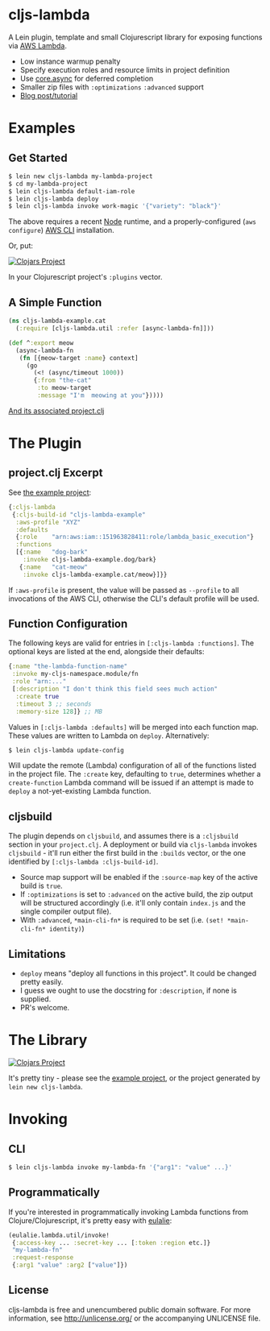# cljs-lambda

A Lein plugin, template and small Clojurescript library for exposing functions
via [AWS Lambda](http://aws.amazon.com/documentation/lambda/).

 - Low instance warmup penalty
 - Specify execution roles and resource limits in project definition
 - Use [core.async](https://github.com/clojure/core.async) for deferred completion
 - Smaller zip files with `:optimizations` `:advanced` support
 - [Blog post/tutorial](https://nervous.io/clojure/clojurescript/aws/lambda/node/lein/2015/07/05/lambda/)

# Examples

## Get Started

```sh
$ lein new cljs-lambda my-lambda-project
$ cd my-lambda-project
$ lein cljs-lambda default-iam-role
$ lein cljs-lambda deploy
$ lein cljs-lambda invoke work-magic '{"variety": "black"}'
```

The above requires a recent [Node](https://nodejs.org/) runtime, and a properly-configured (`aws configure`) [AWS CLI](https://github.com/aws/aws-cli) installation.

Or, put:

[![Clojars
Project](http://clojars.org/io.nervous/lein-cljs-lambda/latest-version.svg)](http://clojars.org/io.nervous/lein-cljs-lambda)

In your Clojurescript project's `:plugins` vector.

## A Simple Function

```clojure
(ns cljs-lambda-example.cat
  (:require [cljs-lambda.util :refer [async-lambda-fn]]))

(def ^:export meow
  (async-lambda-fn
   (fn [{meow-target :name} context]
     (go
       (<! (async/timeout 1000))
       {:from "the-cat"
        :to meow-target
        :message "I'm  meowing at you"}))))
```

[And its associated project.clj](https://github.com/nervous-systems/cljs-lambda/blob/master/example/project.clj)

# The Plugin

## project.clj Excerpt
See [the example project](https://github.com/nervous-systems/cljs-lambda/blob/master/example/project.clj):

```clojure
{:cljs-lambda
 {:cljs-build-id "cljs-lambda-example"
  :aws-profile "XYZ"
  :defaults
  {:role    "arn:aws:iam::151963828411:role/lambda_basic_execution"}
  :functions
  [{:name   "dog-bark"
    :invoke cljs-lambda-example.dog/bark}
   {:name   "cat-meow"
    :invoke cljs-lambda-example.cat/meow}]}}
```

If `:aws-profile` is present, the value will be passed as `--profile` to all invocations of the AWS CLI, otherwise the CLI's default profile will be used.

## Function Configuration

The following keys are valid for entries in `[:cljs-lambda :functions]`.  The optional keys are listed at the end, alongside their defaults:

```clojure
{:name "the-lambda-function-name"
 :invoke my-cljs-namespace.module/fn
 :role "arn:..."
 [:description "I don't think this field sees much action"
  :create true
  :timeout 3 ;; seconds
  :memory-size 128]} ;; MB
```

Values in `[:cljs-lambda :defaults]` will be merged into each function map.  These values are written to Lambda on  `deploy`.  Alternatively:

```sh
$ lein cljs-lambda update-config
```

Will update the remote (Lambda) configuration of all of the functions listed in the project file.  The `:create` key, defaulting to `true`, determines whether a `create-function` Lambda command will be issued if an attempt is made to `deploy` a not-yet-existing Lambda function.

## cljsbuild

The plugin depends on `cljsbuild`, and assumes there is a `:cljsbuild` section
in your `project.clj`.  A deployment or build via `cljs-lambda` invokes
`cljsbuild` - it'll run either the first build in the `:builds` vector, or the
one identified by `[:cljs-lambda :cljs-build-id]`.

 - Source map support will be enabled if the `:source-map` key of the active build
is `true`.
 - If `:optimizations` is set to `:advanced` on the active build, the zip output will be structured accordingly (i.e. it'll only contain `index.js` and the single compiler output file).
 - With `:advanced`, `*main-cli-fn*` is required to be set (i.e. `(set! *main-cli-fn* identity)`)

## Limitations

 - `deploy` means "deploy all functions in this project".  It could be changed pretty easily.
 - I guess we ought to use the docstring for `:description`, if none is supplied.
 - PR's welcome.

# The Library

[![Clojars Project](http://clojars.org/io.nervous/cljs-lambda/latest-version.svg)](http://clojars.org/io.nervous/cljs-lambda)

It's pretty tiny - please see the [example project](https://github.com/nervous-systems/cljs-lambda/tree/master/example/src/cljs_lambda_example), or the project generated by `lein new cljs-lambda`.

# Invoking

## CLI

```sh
$ lein cljs-lambda invoke my-lambda-fn '{"arg1": "value" ...}'
```

## Programmatically

If you're interested in programmatically invoking Lambda functions from Clojure/Clojurescript, it's pretty easy with [eulalie](https://github.com/nervous-systems/eulalie):

```clojure
(eulalie.lambda.util/invoke!
 {:access-key ... :secret-key ... [:token :region etc.]}
 "my-lambda-fn"
 :request-response
 {:arg1 "value" :arg2 ["value"]})
```

## License

cljs-lambda is free and unencumbered public domain software. For more
information, see http://unlicense.org/ or the accompanying UNLICENSE
file.
